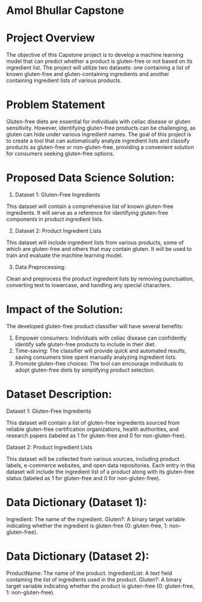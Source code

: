 # Amol Bhullar Capstone

# Project Overview

The objective of this Capstone project is to develop a machine learning model that can predict whether a product is gluten-free or not based on its ingredient list. The project will utilize two datasets: one containing a list of known gluten-free and gluten-containing ingredients and another containing ingredient lists of various products.

# Problem Statement

Gluten-free diets are essential for individuals with celiac disease or gluten sensitivity. However, identifying gluten-free products can be challenging, as gluten can hide under various ingredient names. The goal of this project is to create a tool that can automatically analyze ingredient lists and classify products as gluten-free or non-gluten-free, providing a convenient solution for consumers seeking gluten-free options.

# Proposed Data Science Solution:

1. Dataset 1: Gluten-Free Ingredients

This dataset will contain a comprehensive list of known gluten-free ingredients. It will serve as a reference for identifying gluten-free components in product ingredient lists.

2. Dataset 2: Product Ingredient Lists

This dataset will include ingredient lists from various products, some of which are gluten-free and others that may contain gluten. It will be used to train and evaluate the machine learning model.

3. Data Preprocessing:

Clean and preprocess the product ingredient lists by removing punctuation, converting text to lowercase, and handling any special characters.

# Impact of the Solution:

The developed gluten-free product classifier will have several benefits:

1. Empower consumers: Individuals with celiac disease can confidently identify safe gluten-free products to include in their diet.
2. Time-saving: The classifier will provide quick and automated results, saving consumers time spent manually analyzing ingredient lists.
3. Promote gluten-free choices: The tool can encourage individuals to adopt gluten-free diets by simplifying product selection.

# Dataset Description:

Dataset 1: Gluten-Free Ingredients

This dataset will contain a list of gluten-free ingredients sourced from reliable gluten-free certification organizations, health authorities, and research papers (labeled as 1 for gluten-free and 0 for non-gluten-free).

Dataset 2: Product Ingredient Lists

This dataset will be collected from various sources, including product labels, e-commerce websites, and open data repositories.
Each entry in this dataset will include the ingredient list of a product along with its gluten-free status (labeled as 1 for gluten-free and 0 for non-gluten-free).

# Data Dictionary (Dataset 1):

Ingredient: The name of the ingredient.
Gluten?: A binary target variable indicating whether the ingredient is gluten-free (0: gluten-free, 1: non-gluten-free).

# Data Dictionary (Dataset 2):
ProductName: The name of the product.
IngredientList: A text field containing the list of ingredients used in the product.
Gluten?: A binary target variable indicating whether the product is gluten-free (0: gluten-free, 1: non-gluten-free).
